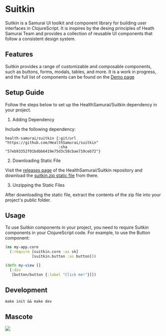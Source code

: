 # Suitkin

Suitkin is a Samurai UI toolkit and component library for building user interfaces in ClojureScript. It is inspires by the desing principles of Heath Samurai Team and provides a collection of reusable UI components that follow a consistent design system.

## Features

Suitkin provides a range of customizable and composable components, such as buttons, forms, modals, tables, and more. It is a work in progress, and the full list of components can be found on the [Demo page](https://healthsamurai.github.io/suitkin/)

## Setup Guide

Follow the steps below to set up the HealthSamurai/Suitkin dependency in your project.

1. Adding Dependency

Include the following dependency:

``` edn
health-samurai/suitkin {:git/url "https://github.com/HealthSamurai/suitkin"
                        :sha "57eb93352f01bdbb6419e75d3c58cbae719ceb72"}
```
2. Downloading Static File

Visit the [releases page](https://github.com/HealthSamurai/suitkin/releases) of the HealthSamurai/Suitkin repository and download the [suitkin.zip static file](https://github.com/HealthSamurai/suitkin/releases/download/0.0.4/suitkin.zip) from there.

3. Unzipping the Static Files

After downloading the static file, extract the contents of the zip file into your project's public folder.

## Usage

To use Suitkin components in your project, you need to require Suitkin components in your ClojureScript code. For example, to use the Button component:

```clojure
(ns my-app.core
  (:require [suitkin.core :as sk]
            [suitkin.button :as button]))

(defn my-view []
  [:div
   [button/button {:label "Click me!"}]])
```

## Development

`make init && make dev`


## Mascote
![](https://encrypted-tbn0.gstatic.com/images?q=tbn:ANd9GcRvBRJa8s3w--l6YRqgjWXmfJCn1zaM5Z74Gw&usqp=CAU)
